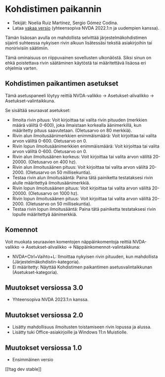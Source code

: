 # Kohdistimen paikannin #

* Tekijät: Noelia Ruiz Martínez, Sergio Gómez Codina.
* Lataa [vakaa versio][1] (yhteensopiva NVDA 2022.1:n ja uudempien kanssa).

Tämän lisäosan avulla on mahdollista selvittää järjestelmäkohdistimen
sijainti suhteessa nykyisen rivin alkuun lisätessäsi tekstiä asiakirjoihin
tai monirivisiin säätimiin.

Tämä ominaisuus on riippuvainen sovellusten ulkonäöstä. Siksi sinun on ehkä
poistettava rivin säätäminen käytöstä tai määritettävä lisäosa eri ohjelmia
varten.

## Kohdistimen paikantimen asetukset ##

Tämä asetuspaneeli löytyy reittiä NVDA-valikko -> Asetukset-alivalikko ->
Asetukset-valintaikkuna.

Se sisältää seuraavat asetukset:

* Ilmoita rivin pituus: Voit kirjoittaa tai valita rivin pituuden (merkkien
  määrä väliltä 0-600), joka ilmaistaan korkealla äänimerkillä, kun
  määritetty pituus saavutetaan. (Oletusarvo on 80 merkkiä).
* Rivin alun ilmoitusäänimerkkien enimmäismäärä: Voit kirjoittaa tai valita
  arvon väliltä 0-600. Oletusarvo on 0.
* Rivin lopun ilmoitusäänimerkkien enimmäismäärä: Voit kirjoittaa tai valita
  arvon väliltä 0-600. Oletusarvo on 0.
* Rivin alun ilmoitusäänen korkeus: Voit kirjoittaa tai valita arvon väliltä
  20-20000. (Oletusarvo on 400 hz).
* Rivin alun ilmoitusäänen pituus: Voit kirjoittaa tai valita arvon väliltä
  20-2000. (Oletusarvo on 50 millisekuntia).
* Testaa rivin alun ilmoitusääntä: Paina tätä painiketta testataksesi rivin
  alulle määritettyä ilmoitusäänimerkkiä.
* Rivin lopun ilmoitusäänen pituus: Voit kirjoittaa tai valita arvon väliltä
  20-20000. (Oletusarvo on 1000 hz).
* Rivin lopun ilmoitusäänen pituus: Voit kirjoittaa tai valita arvon väliltä
  20-2000. (Oletusarvo on 50 millisekuntia).
* Testaa rivin lopun ilmoitusääntä: Paina tätä painiketta testataksesi rivin
  lopulle määritettyä äänimerkkiä.

## Komennot ##

Voit muokata seuraavien komentojen näppäinkomentoja reittiä NVDA-valikko ->
Asetukset-alivalikko -> Näppäinkomennot-valintaikkuna:

* NVDA+Ctrl+Vaihto+L: Ilmoittaa nykyisen rivin pituuden, kun mahdollista
  (Järjestelmäkohdistin-kategoria).
* Ei määritetty: Näyttää Kohdistimen paikantimen asetusvalintaikkunan
  (Asetukset-kategoria).

## Muutokset versiossa 3.0 ##
* Yhteensopiva NVDA 2023.1:n kanssa.

## Muutokset versiossa 2.0 ##
* Lisätty mahdollisuus ilmoitusten toistamiseen rivin lopussa ja alussa.
* Lisätty tuki Office-asiakirjoille ja Windows 11:n Muistiolle.

## Muutokset versiossa 1.0 ##
* Ensimmäinen versio

[[!tag dev stable]]

[1]: https://www.nvaccess.org/addonStore/legacy?file=cursorLocator
